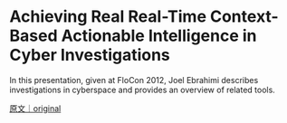 
# Achieving Real Real-Time Context-Based Actionable Intelligence in Cyber Investigations

In this presentation, given at FloCon 2012, Joel Ebrahimi describes investigations in cyberspace and provides an overview of related tools.

[原文｜original](https://insights.sei.cmu.edu/library/achieving-real-real-time-context-based-actionable-intelligence-in-cyber-investigations/)
        